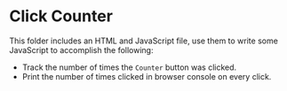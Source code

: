 # Click Counter

This folder includes an HTML and JavaScript file, use them to write some JavaScript to accomplish the following:

- Track the number of times the `Counter` button was clicked.
- Print the number of times clicked in browser console on every click.
